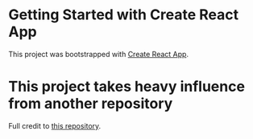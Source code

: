 # Getting Started with Create React App

This project was bootstrapped with [Create React App](https://github.com/facebook/create-react-app).

# This project takes heavy influence from another repository

Full credit to [this repository](https://github.com/machadop1407/react-website-tutorial).
